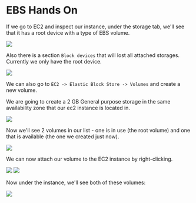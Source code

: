 # EBS Hands On

If we go to EC2 and inspect our instance, under the storage tab, we'll see that it has a root device with a type of EBS volume.

![](2021-09-15-17-09-06.png)

Also there is a section `Block devices` that will lost all attached storages. Currently we only have the root device.

![](2021-09-15-17-10-33.png)

We can also go to `EC2 -> Elastic Block Store -> Volumes` and create a new volume.

We are going to create a 2 GB General purpose storage in the same availability zone that our ec2 instance is located in.

![](2021-09-15-17-14-26.png)

Now we'll see 2 volumes in our list - one is in use (the root volume) and one that is available (the one we created just now).

![](2021-09-15-17-15-34.png)

We can now attach our volume to the EC2 instance by right-clicking.

![](2021-09-15-17-16-25.png)
![](2021-09-15-17-16-51.png)

Now under the instance, we'll see both of these volumes:

![](2021-09-15-17-17-51.png)